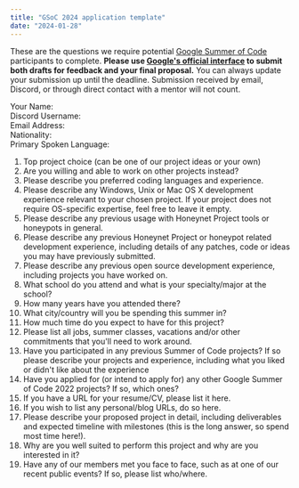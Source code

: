```yaml
---
title: "GSoC 2024 application template"
date: "2024-01-28"
---
```


These are the questions we require potential [Google Summer of Code](https://summerofcode.withgoogle.com/) participants to complete. **Please use [Google's official interface](https://summerofcode.withgoogle.com/) to submit both drafts for feedback and your final proposal.** You can always update your submission up until the deadline. Submission received by email, Discord, or through direct contact with a mentor will not count.

Your Name:  
Discord Username:  
Email Address:  
Nationality:  
Primary Spoken Language:

1. Top project choice (can be one of our project ideas or your own)
2. Are you willing and able to work on other projects instead?
3. Please describe you preferred coding languages and experience.
4. Please describe any Windows, Unix or Mac OS X development experience relevant to your chosen project. If your project does not require OS-specific expertise, feel free to leave it empty.
5. Please describe any previous usage with Honeynet Project tools or honeypots in general.
6. Please describe any previous Honeynet Project or honeypot related development experience, including details of any patches, code or ideas you may have previously submitted.
7. Please describe any previous open source development experience, including projects you have worked on.
8. What school do you attend and what is your specialty/major at the school?
9. How many years have you attended there?
10. What city/country will you be spending this summer in?
11. How much time do you expect to have for this project?
12. Please list all jobs, summer classes, vacations and/or other commitments that you'll need to work around.
13. Have you participated in any previous Summer of Code projects? If so please describe your projects and experience, including what you liked or didn't like about the experience
14. Have you applied for (or intend to apply for) any other Google Summer of Code 2022 projects? If so, which ones?
15. If you have a URL for your resume/CV, please list it here.
16. If you wish to list any personal/blog URLs, do so here.
17. Please describe your proposed project in detail, including deliverables and expected timeline with milestones (this is the long answer, so spend most time here!).
18. Why are you well suited to perform this project and why are you interested in it?
19. Have any of our members met you face to face, such as at one of our recent public events? If so, please list who/where.
